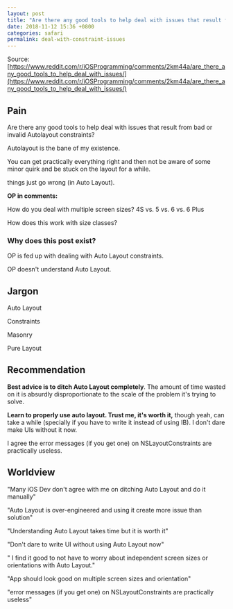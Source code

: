 ```yaml
---
layout: post
title: "Are there any good tools to help deal with issues that result from bad or invalid Autolayout constraints?"
date: 2018-11-12 15:36 +0800
categories: safari
permalink: deal-with-constraint-issues
---
```


Source:  [https://www.reddit.com/r/iOSProgramming/comments/2km44a/are_there_any_good_tools_to_help_deal_with_issues/](https://www.reddit.com/r/iOSProgramming/comments/2km44a/are_there_any_good_tools_to_help_deal_with_issues/)



## Pain

Are there any good tools to help deal with issues that result from bad or invalid Autolayout constraints?



Autolayout is the bane of my existence.



You can get practically everything right and then not be aware of some minor quirk and be stuck on the layout for a while.



things just go wrong (in Auto Layout).



**OP in comments:**

How do you deal with multiple screen sizes? 4S vs. 5 vs. 6 vs. 6 Plus

How does this work with size classes? 



### Why does this post exist?

OP is fed up with dealing with Auto Layout constraints.

OP doesn't understand Auto Layout.



## Jargon

Auto Layout

Constraints

Masonry

Pure Layout



## Recommendation

**Best advice is to ditch Auto Layout completely**. The amount of time wasted on it is absurdly disproportionate to the scale of the problem it's trying to solve.



**Learn to properly use auto layout. Trust me, it's worth it,** though yeah, can take a while (specially if you have to write it instead of using IB). I don't dare make UIs without it now.



 I agree the error messages (if you get one) on NSLayoutConstraints are practically useless.



## Worldview

"Many iOS Dev don't agree with me on ditching Auto Layout and do it manually"

"Auto Layout is over-engineered and using it create more issue than solution"



"Understanding Auto Layout takes time but it is worth it"

"Don't dare to write UI without using Auto Layout now"

" I find it good to not have to worry about independent screen sizes or orientations with Auto Layout."



"App should look good on multiple screen sizes and orientation"



"error messages (if you get one) on NSLayoutConstraints are practically useless"

